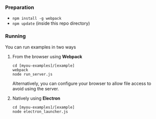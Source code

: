 ### Preparation

* `npm install -g webpack`
* `npm update` (inside this repo directory)

### Running

You can run examples in two ways

1. From the browser using __Webpack__

    ```
    cd [myou-examples]/[example]
    webpack
    node run_server.js
    ```

    Alternatively, you can configure your browser to allow file access to avoid using the server.

2. Natively using __Electron__

    ```
    cd [myou-examples]/[example]
    node electron_launcher.js
    ```
